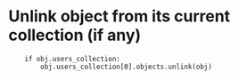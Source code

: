 # Unlink object from its current collection (if any)
        if obj.users_collection:
            obj.users_collection[0].objects.unlink(obj)
